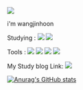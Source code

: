 <img src="https://capsule-render.vercel.app/api?type=Waving&color=ffcfff&height=300&section=header&text=Hello%World!&fontColor=d6ace6&fontSize=90" />

i'm wangjinhoon

Studying : <img src="https://img.shields.io/badge/Python-3766AB?style=flat-square&logo=Python&logoColor=white"/> <img src="https://img.shields.io/badge/C++-ff7f00?style=flat-square&logo=C%2B%2B&logoColor=white"/>

Tools : <img src="https://img.shields.io/badge/ROS-22314E?style=flat-square&logo=ROS&logoColor=white"/> <img src="https://img.shields.io/badge/Visual Studio Code-007ACC?style=flat-square&logo=Visual Studio Code&logoColor=white"/> <img src="https://img.shields.io/badge/Visual Studio-5C2D91?style=flat-square&logo=Visual Studio&logoColor=white"/>
<img src="https://img.shields.io/badge/GitHub-181717?style=flat-square&logo=GitHub&logoColor=white"/>

My Study blog Link: <a href="https://jhsforstudy.blogspot.com/" target="_blank">
  <img src="https://img.shields.io/badge/Talent Singularity-FF5722?style=flat-square&logo=Blogger&logoColor=white"/>
  
 
![Anurag's GitHub stats](https://github-readme-stats.vercel.app/api?username=wangjinhoon&show_icons=true&theme=radical)
